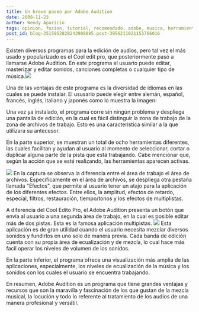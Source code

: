 ```yaml
---
title: Un breve paseo por Adobe Audition
date: 2008-11-23
author: Wendy Aparicio
tags: opinion, fusion, tutorial, recomendado, adobe, musica, herramienta, informacion, curioso
post_id: blog-3515952828243908885.post-3956211021153766016
---
```


Existen diversos programas para la edición de audios, pero tal vez el más usado y popularizado es el Cool edit pro, que posteriormente pasó a llamarse Adobe Audition. En este programa el usuario puede editar, masterizar y editar sonidos, canciones completas o cualquier tipo de música.[![](https://4.bp.blogspot.com/_JbB9KsZ238w/SSoknveFXhI/AAAAAAAAAQA/m125Yf1xvpA/s320/captura.JPG)](https://4.bp.blogspot.com/_JbB9KsZ238w/SSoknveFXhI/AAAAAAAAAQA/m125Yf1xvpA/s1600-h/captura.JPG)

Una de las ventajas de este programa es la diversidad de idiomas en las cuales se puede instalar. El ususario puede elegir entre alemán, español, francés, inglés, italiano y japonés como lo muestra la imagen:

Una vez ya instalado, el programa corre sin ningún problema y despliega una pantalla de edición, en la cual es fácil distinguir la zona de trabajo de la zona de archivos de trabajo. Esto es una caracteristica similar a la que utilizara su antecesor.

En la parte superior, se muestran un total de ocho herramientas diferentes, las cuales facilitan y ayudan al usuario al momento de seleccionar, cortar o duplicar alguna parte de la pista que está trabajando. Cabe mencionar que, según la acción que se esté realizando, las herramientas aparecen activas.

[![](https://1.bp.blogspot.com/_JbB9KsZ238w/SSonxN386xI/AAAAAAAAAQQ/-S41eHbxv_c/s320/captura+2.JPG)](https://1.bp.blogspot.com/_JbB9KsZ238w/SSonxN386xI/AAAAAAAAAQQ/-S41eHbxv_c/s1600-h/captura+2.JPG)
En la captura se observa la diferencia entre el área de trabajo el área de archivos. Específicamente en el área de archivos, se despliega otra pestaña llamada "Efectos", que permite al usuario tener un atajo para la aplicación de los diferentes efectos. Entre ellos, la amplitud, efectos de retardo, especial, filtros, restauración, tiempo/tonos y los efectos de multiplistas.

A diferencia del Cool Edito Pro, el Adobe Audition presenta un botón que envía al usuario a una segunda área de trabajo, en la cual es posible editar más de dos pistas. Esta es la famosa aplicación multipistas.
[![](https://4.bp.blogspot.com/_JbB9KsZ238w/SSouU7-8ffI/AAAAAAAAAQg/NoLeJqu_Sjw/s320/captura+3.JPG)](https://4.bp.blogspot.com/_JbB9KsZ238w/SSouU7-8ffI/AAAAAAAAAQg/NoLeJqu_Sjw/s1600-h/captura+3.JPG)
Esta aplicación es de gran utilidad cuando el usuario necesita mezclar diversos sonidos y fundirlos en uno solo de manera previa. Cada banda de edición cuenta con su propia área de ecualización y de mezcla, lo cual hace más facil operar los niveles de volumen de los sonidos.

En la parte inferior, el programa ofrece una visualización más amplia de las aplicaciones, especialmente, los niveles de ecualización de la música y los sonidos con los cuales el usuario se encuentra trabajando.

En resumen, Adobe Audition es un programa que tiene grandes ventajas y recursos que son la maravilla y fascinación de los que gustan de la mezcla musical, la locución y todo lo referente al tratamiento de los audios de una manera profesional y versátil.